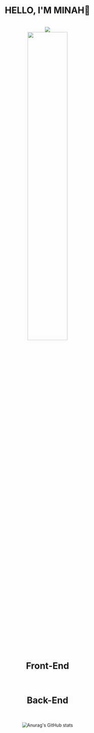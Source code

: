 
<div  style="text-align: center;" align="center">
<div tabindex="-1" dir="auto">
  <h1>HELLO, I'M MINAH👏</h1>
  </div>
<br>
<a href="https://talking-potato-dev.tistory.com/">
  <img src="https://img.shields.io/badge/Blog-FA005A?style=flat=sequare&logo=Fandom&logoColor=-white"/>
</a>
<br>
  <img width="50%" src="https://user-images.githubusercontent.com/77047321/226772406-f5a167af-c1e7-4e82-b590-dcb42ab8ef53.gif">
  
  <div tabindex="-1" dir="auto">
    <h1>Front-End</h1>
    <div>
      
  <br>
      <div tabindex="-1" dir="auto">
  <h1>Back-End</h1>
        </div>
      <br><br>
      <img src="https://camo.githubusercontent.com/29b2d2e63376a4abbc93a1996ac020c24489459289002edb2fe791adf402589c/68747470733a2f2f6769746875622d726561646d652d73746174732e76657263656c2e6170702f6170693f757365726e616d653d6c65656d656d6265722673686f775f69636f6e733d74727565267468656d653d64726163756c61" alt="Anurag's GitHub stats" data-canonical-src="https://github-readme-stats.vercel.app/api?username=minahlee98&show_icons=true&theme=radical" style="max-width: 100%;">
  </div>
